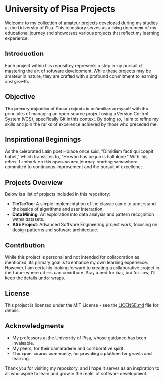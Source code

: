 # University of Pisa Projects

Welcome to my collection of amateur projects developed during my studies at the University of Pisa. This repository serves as a living document of my educational journey and showcases various projects that reflect my learning experience.

## Introduction

Each project within this repository represents a step in my pursuit of mastering the art of software development. While these projects may be amateur in nature, they are crafted with a profound commitment to learning and growth.

## Objective

The primary objective of these projects is to familiarize myself with the principles of managing an open-source project using a Version Control System (VCS), specifically Git in this context. By doing so, I aim to refine my skills and join the ranks of excellence achieved by those who preceded me.

## Inspirational Beginnings

As the celebrated Latin poet Horace once said, "Dimidium facti qui coepit habet," which translates to, "He who has begun is half done." With this ethos, I embark on this open-source journey, starting somewhere, committed to continuous improvement and the pursuit of excellence.

## Projects Overview

Below is a list of projects included in this repository:

- **TicTacToe**: A simple implementation of the classic game to understand the basics of algorithms and user interaction.
- **Data Mining**: An exploration into data analysis and pattern recognition within datasets.
- **ASE Project**: Advanced Software Engineering project work, focusing on design patterns and software architecture.

## Contribution

While this project is personal and not intended for collaboration as mentioned, its primary goal is to enhance my own learning experience. However, I am certainly looking forward to creating a collaborative project in the future where others can contribute. Stay tuned for that, but for now, I'll keep the details under wraps.

## License

This project is licensed under the MIT License - see the [LICENSE.md](LICENSE) file for details.

## Acknowledgments

- My professors at the University of Pisa, whose guidance has been invaluable.
- My peers, for their camaraderie and collaborative spirit.
- The open-source community, for providing a platform for growth and learning.

Thank you for visiting my repository, and I hope it serves as an inspiration to all who aspire to learn and grow in the realm of software development.

